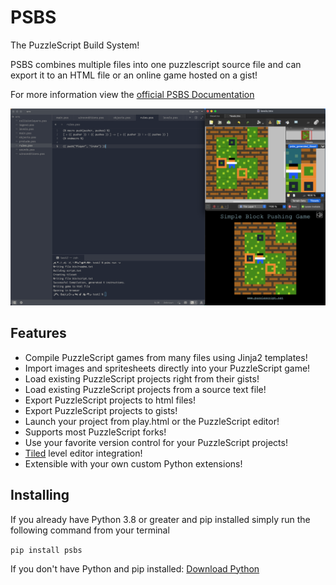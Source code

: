 # PSBS

The PuzzleScript Build System!

PSBS combines multiple files into one puzzlescript source file and can export it to an HTML file or an online game hosted on a gist!

For more information view the [official PSBS Documentation](https://jcmiller11.github.io/PSBS/)

![Screenshot of PSBS in action](/docs/media/screenshot.png?raw=true)

## Features

 - Compile PuzzleScript games from many files using Jinja2 templates!
 - Import images and spritesheets directly into your PuzzleScript game!
 - Load existing PuzzleScript projects right from their gists!
 - Load existing PuzzleScript projects from a source text file!
 - Export PuzzleScript projects to html files!
 - Export PuzzleScript projects to gists!
 - Launch your project from play.html or the PuzzleScript editor!
 - Supports most PuzzleScript forks!
 - Use your favorite version control for your PuzzleScript projects!
 - [Tiled](https://www.mapeditor.org/) level editor integration!
 - Extensible with your own custom Python extensions!

## Installing

If you already have Python 3.8 or greater and pip installed simply run the following command from your terminal

`pip install psbs`

If you don't have Python and pip installed: [Download Python](https://www.python.org/downloads/)
